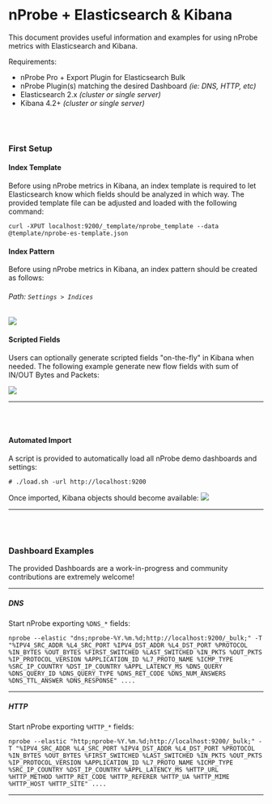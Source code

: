 # nProbe + Elasticsearch & Kibana
This document provides useful information and examples for using nProbe metrics with Elasticsearch and Kibana.

Requirements:

* nProbe Pro + Export Plugin for Elasticsearch Bulk
* nProbe Plugin(s) matching the desired Dashboard _(ie: DNS, HTTP, etc)_
* Elasticsearch 2.x _(cluster or single server)_
* Kibana 4.2+ _(cluster or single server)_

<br><br>

### First Setup

#### Index Template
Before using nProbe metrics in Kibana, an index template is required to let Elasticsearch know which fields should be analyzed in which way. The provided template file can be adjusted and loaded with the following command:
```
curl -XPUT localhost:9200/_template/nprobe_template --data @template/nprobe-es-template.json
```
#### Index Pattern
Before using nProbe metrics in Kibana, an index pattern should be created as follows:

###### Path: ```Settings > Indices ```
![](https://cloud.githubusercontent.com/assets/1423657/11626807/030a0768-9ce6-11e5-8115-5c8f20841186.png)


#### Scripted Fields
Users can optionally generate scripted fields "on-the-fly" in Kibana when needed. 
The following example generate new flow fields with sum of IN/OUT Bytes and Packets:

![](https://cloud.githubusercontent.com/assets/1423657/11626821/18a51fb8-9ce6-11e5-986d-5d232486dd96.png)

----------------------
<br><br>

#### Automated Import
A script is provided to automatically load all nProbe demo dashboards and settings:
```
# ./load.sh -url http://localhost:9200 
```

Once imported, Kibana objects should become available:
![](https://cloud.githubusercontent.com/assets/1423657/11626806/0305688e-9ce6-11e5-8d63-817e511f15be.png)

----------------------
<br><br>

### Dashboard Examples
The provided Dashboards are a work-in-progress and community contributions are extremely welcome!

----------------------

##### DNS
Start nProbe exporting ```%DNS_*``` fields:
```
nprobe --elastic "dns;nprobe-%Y.%m.%d;http://localhost:9200/_bulk;" -T "%IPV4_SRC_ADDR %L4_SRC_PORT %IPV4_DST_ADDR %L4_DST_PORT %PROTOCOL %IN_BYTES %OUT_BYTES %FIRST_SWITCHED %LAST_SWITCHED %IN_PKTS %OUT_PKTS %IP_PROTOCOL_VERSION %APPLICATION_ID %L7_PROTO_NAME %ICMP_TYPE %SRC_IP_COUNTRY %DST_IP_COUNTRY %APPL_LATENCY_MS %DNS_QUERY %DNS_QUERY_ID %DNS_QUERY_TYPE %DNS_RET_CODE %DNS_NUM_ANSWERS %DNS_TTL_ANSWER %DNS_RESPONSE" ....
```
----------------------

##### HTTP
Start nProbe exporting ```%HTTP_*``` fields:
```
nprobe --elastic "http;nprobe-%Y.%m.%d;http://localhost:9200/_bulk;" -T "%IPV4_SRC_ADDR %L4_SRC_PORT %IPV4_DST_ADDR %L4_DST_PORT %PROTOCOL %IN_BYTES %OUT_BYTES %FIRST_SWITCHED %LAST_SWITCHED %IN_PKTS %OUT_PKTS %IP_PROTOCOL_VERSION %APPLICATION_ID %L7_PROTO_NAME %ICMP_TYPE %SRC_IP_COUNTRY %DST_IP_COUNTRY %APPL_LATENCY_MS %HTTP_URL %HTTP_METHOD %HTTP_RET_CODE %HTTP_REFERER %HTTP_UA %HTTP_MIME %HTTP_HOST %HTTP_SITE" ....
```

----------------------

